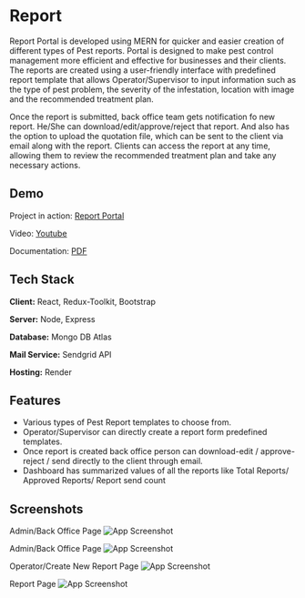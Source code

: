 # Report

Report Portal is developed using MERN for quicker and easier creation of different types of Pest reports. Portal is designed to make pest control management more efficient and effective for businesses and their clients. The reports are created using a user-friendly interface with predefined report template that allows Operator/Supervisor to input information such as the type of pest problem, the severity of the infestation, location with image and the recommended treatment plan.

Once the report is submitted, back office team gets notification fo new report. He/She can download/edit/approve/reject that report. And also has the option to upload the quotation file, which can be sent to the client via email along with the report. Clients can access the report at any time, allowing them to review the recommended treatment plan and take any necessary actions.

## Demo

Project in action: [Report Portal](https://report.sat9.in/)

Video: [Youtube](https://youtu.com)

Documentation: [PDF]()

## Tech Stack

**Client:** React, Redux-Toolkit, Bootstrap

**Server:** Node, Express

**Database:** Mongo DB Atlas

**Mail Service:** Sendgrid API

**Hosting:** Render

## Features

- Various types of Pest Report templates to choose from.
- Operator/Supervisor can directly create a report form predefined templates.
- Once report is created back office person can download-edit / approve-reject / send directly to the client through email.
- Dashboard has summarized values of all the reports like Total Reports/ Approved Reports/ Report send count

## Screenshots

Admin/Back Office Page
![App Screenshot](https://res.cloudinary.com/epcorn/image/upload/v1683529140/signature/report_port_bcdtn5.png)

Admin/Back Office Page
![App Screenshot](https://res.cloudinary.com/epcorn/image/upload/v1680080650/signature/report2_v3eigv.png)

Operator/Create New Report Page
![App Screenshot](https://res.cloudinary.com/epcorn/image/upload/v1680080650/signature/report4_bx1smb.png)

Report Page
![App Screenshot](https://res.cloudinary.com/epcorn/image/upload/v1680080649/signature/report5_so7wcy.png)
